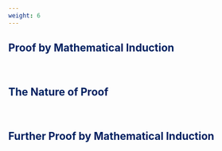 ```yaml
---
weight: 6
---
```


## <span style="color:RGB(0,32,96"> Proof by Mathematical Induction </span> 
<br>

## <span style="color:RGB(0,32,96"> The Nature of Proof </span> 
<br>

## <span style="color:RGB(0,32,96"> Further Proof by Mathematical Induction </span> 
<br>